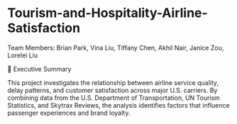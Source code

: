 # Tourism-and-Hospitality-Airline-Satisfaction
Team Members:
Brian Park, Vina Liu, Tiffany Chen, Akhil Nair, Janice Zou, Lorelei Liu

🧭 Executive Summary

This project investigates the relationship between airline service quality, delay patterns, and customer satisfaction across major U.S. carriers.
By combining data from the U.S. Department of Transportation, UN Tourism Statistics, and Skytrax Reviews, the analysis identifies factors that influence passenger experiences and brand loyalty.
